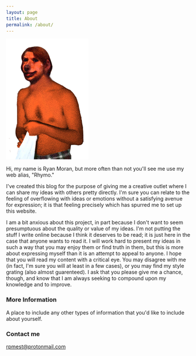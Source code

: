 ```yaml
---
layout: page
title: About
permalink: /about/
---
```

![Rhymo](/images/Rhymo.png "Rhymo")

Hi, my name is Ryan Moran, but more often than not you'll see me use my web alias, "Rhymo."

I've created this blog for the purpose of giving me a creative outlet where I can share my ideas with others pretty directly. I'm sure you can relate to the feeling of overflowing with ideas or emotions without a satisfying avenue for expression; it is that feeling precisely which has spurred me to set up this website. 

I am a bit anxious about this project, in part because I don't want to seem presumptuous about the quality or value of my ideas. I'm not putting the stuff I write online because I think it deserves to be read; it is just here in the case that anyone wants to read it. I will work hard to present my ideas in such a way that you may enjoy them or find truth in them, but this is more about expressing myself than it is an attempt to appeal to anyone. I hope that you will read my content with a critical eye. You may disagree with me (in fact, I'm sure you will at least in a few cases), or you may find my style grating (also almost guarenteed). I ask that you please give me a chance, though, and know that I am always seeking to compound upon my knowledge and to improve.


### More Information

A place to include any other types of information that you'd like to include about yourself.

### Contact me

[rpmest@protonmail.com](mailto:rpmest@protonmail.com)
